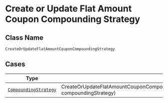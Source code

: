 
# Create or Update Flat Amount Coupon Compounding Strategy

## Class Name

`CreateOrUpdateFlatAmountCouponCompoundingStrategy`

## Cases

| Type | Factory Method |
|  --- | --- |
| [`CompoundingStrategy`](../../../doc/models/compounding-strategy.md) | CreateOrUpdateFlatAmountCouponCompoundingStrategy.FromCompoundingStrategy(CompoundingStrategy compoundingStrategy) |

